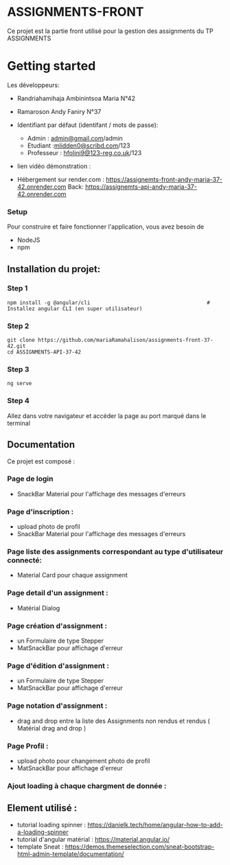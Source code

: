 # ASSIGNMENTS-FRONT

Ce projet est la partie front utilisé pour la gestion des assignments du TP ASSIGNMENTS 

# Getting started 
Les développeurs: 
- Randriahamihaja Ambinintsoa Maria N°42
- Ramaroson Andy Faniry N°37  

- Identifiant par défaut (identifant / mots de passe):
  - Admin : admin@gmail.com/admin
  - Etudiant :mlidden0@scribd.com/123
  - Professeur : hfolini9@123-reg.co.uk/123
  
- lien vidéo démonstration :

- Hébergement sur render.com  : https://assignemts-front-andy-maria-37-42.onrender.com
Back: https://assignemts-api-andy-maria-37-42.onrender.com

### Setup
Pour construire et faire fonctionner l'application, vous avez besoin de

* NodeJS 
* npm

## Installation du projet:

### Step 1
```shell
npm install -g @angular/cli                                      # Installez angular CLI (en super utilisateur)
```

### Step 2
```shell
git clone https://github.com/mariaRamahalison/assignments-front-37-42.git
cd ASSIGNMENTS-API-37-42
```

### Step 3
```shell
ng serve
```

### Step 4
Allez dans votre navigateur et accéder la page au port marqué dans le terminal 

## Documentation 
Ce projet est composé :
### Page de login 
- SnackBar Material pour l'affichage des messages d'erreurs 

### Page d'inscription :
- upload photo de profil
- SnackBar Material pour l'affichage des messages d'erreurs

### Page liste des assignments correspondant au type d'utilisateur connecté:
- Material Card pour chaque assignment 

### Page detail d'un assignment :
- Matérial Dialog 

### Page création d'assignment :
- un Formulaire de type Stepper 
- MatSnackBar pour affichage d'erreur 

### Page d'édition d'assignment :
- un Formulaire de type Stepper 
- MatSnackBar pour affichage d'erreur 

### Page notation d'assignment :
- drag and drop entre la liste des Assignments non rendus et rendus ( Matérial drag and drop )

### Page Profil :
- upload photo pour changement photo de profil 
- MatSnackBar pour affichage d'erreur 

### Ajout loading à chaque chargment de donnée : 


## Element utilisé : 
- tutorial loading spinner : https://danielk.tech/home/angular-how-to-add-a-loading-spinner
- tutorial d'angular matérial : https://material.angular.io/
- template Sneat : https://demos.themeselection.com/sneat-bootstrap-html-admin-template/documentation/ 
